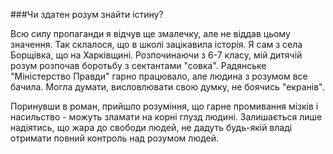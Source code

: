 ###Чи здатен розум знайти істину?

Всю силу пропаганди я відчув ще змалечку, але не віддав цьому значення. Так склалося, що в школі зацікавила історія. Я сам з села Борщівка, що на Харківщині. Розпочинаючи з 6-7 класу, мій дитячій розум розпочав боротьбу з сектантами "совка". Радянське "Міністерство Правди" гарно працювало, але людина з розумом все бачила. Могла думати, висловлювати свою думку, не боячись "екранів".

Поринувши в роман, прийшло розуміння, що гарне промивання мізків і насильство - можуть зламати на корні глузд людині. Залишається лише надіятись, що жара до свободи людей, не дадуть будь-якій владі отримати повний контроль над розумом людей.